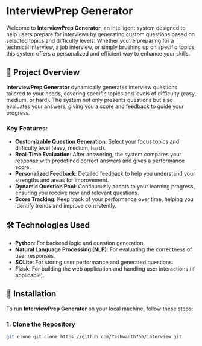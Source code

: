 # InterviewPrep Generator

Welcome to **InterviewPrep Generator**, an intelligent system designed to help users prepare for interviews by generating custom questions based on selected topics and difficulty levels. Whether you're preparing for a technical interview, a job interview, or simply brushing up on specific topics, this system offers a personalized and efficient way to enhance your skills.

## 🚀 Project Overview

**InterviewPrep Generator** dynamically generates interview questions tailored to your needs, covering specific topics and levels of difficulty (easy, medium, or hard). The system not only presents questions but also evaluates your answers, giving you a score and feedback to guide your progress. 

### Key Features:
- **Customizable Question Generation**: Select your focus topics and difficulty level (easy, medium, hard).
- **Real-Time Evaluation**: After answering, the system compares your response with predefined correct answers and gives a performance score.
- **Personalized Feedback**: Detailed feedback to help you understand your strengths and areas for improvement.
- **Dynamic Question Pool**: Continuously adapts to your learning progress, ensuring you receive new and relevant questions.
- **Score Tracking**: Keep track of your performance over time, helping you identify trends and improve consistently.

## 🛠️ Technologies Used

- **Python**: For backend logic and question generation.
- **Natural Language Processing (NLP)**: For evaluating the correctness of user responses.
- **SQLite**: For storing user performance and generated questions.
- **Flask**: For building the web application and handling user interactions (if applicable).

## 🔑 Installation

To run **InterviewPrep Generator** on your local machine, follow these steps:

### 1. Clone the Repository
```bash
git clone git clone https://github.com/Yashwanth756/interview.git



